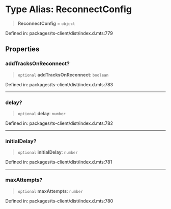 # Type Alias: ReconnectConfig

> **ReconnectConfig** = `object`

Defined in: packages/ts-client/dist/index.d.mts:779

## Properties

### addTracksOnReconnect?

> `optional` **addTracksOnReconnect**: `boolean`

Defined in: packages/ts-client/dist/index.d.mts:783

***

### delay?

> `optional` **delay**: `number`

Defined in: packages/ts-client/dist/index.d.mts:782

***

### initialDelay?

> `optional` **initialDelay**: `number`

Defined in: packages/ts-client/dist/index.d.mts:781

***

### maxAttempts?

> `optional` **maxAttempts**: `number`

Defined in: packages/ts-client/dist/index.d.mts:780
